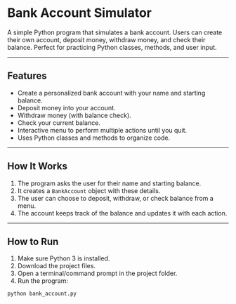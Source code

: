 # Bank Account Simulator

A simple Python program that simulates a bank account. Users can create their own account, deposit money, withdraw money, and check their balance. Perfect for practicing Python classes, methods, and user input.

---

## Features
- Create a personalized bank account with your name and starting balance.
- Deposit money into your account.
- Withdraw money (with balance check).
- Check your current balance.
- Interactive menu to perform multiple actions until you quit.
- Uses Python classes and methods to organize code.

---

## How It Works
1. The program asks the user for their name and starting balance.
2. It creates a `BankAccount` object with these details.
3. The user can choose to deposit, withdraw, or check balance from a menu.
4. The account keeps track of the balance and updates it with each action.

---

## How to Run

1. Make sure Python 3 is installed.
2. Download the project files.
3. Open a terminal/command prompt in the project folder.
4. Run the program:

```bash
python bank_account.py

